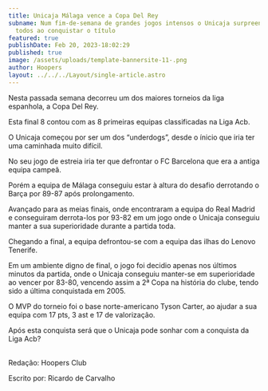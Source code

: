 ```yaml
---
title: Unicaja Málaga vence a Copa Del Rey
subname: Num fim-de-semana de grandes jogos intensos o Unicaja surpreende tudo e
  todos ao conquistar o título
featured: true
publishDate: Feb 20, 2023-18:02:29
published: true
image: /assets/uploads/template-bannersite-11-.png
author: Hoopers
layout: ../../../Layout/single-article.astro
---
```

<!--StartFragment-->

Nesta passada semana decorreu um dos maiores torneios da liga espanhola, a Copa Del Rey. 

Esta final 8 contou com as 8 primeiras equipas classificadas na Liga Acb.



O Unicaja começou por ser um dos “underdogs”, desde o ínicio que iria ter uma caminhada muito difícil.

No seu jogo de estreia iria ter que defrontar o FC Barcelona que era a antiga equipa campeã. 

Porém a equipa de Málaga conseguiu estar à altura do desafio derrotando o Barça por 89-87 após prolongamento.



Avançado para as meias finais, onde encontraram a equipa do Real Madrid e conseguiram derrota-los por 93-82 em um jogo onde o Unicaja conseguiu manter a sua superioridade durante a partida toda.



Chegando a final, a equipa defrontou-se com a equipa das ilhas do Lenovo Tenerife. 

Em um ambiente digno de final, o jogo foi decidio apenas nos últimos minutos da partida, onde o Unicaja conseguiu manter-se em superioridade ao vencer por 83-80, vencendo assim a 2ª Copa na história do clube, tendo sido a última conquistada em 2005.



O MVP do torneio foi o base norte-americano Tyson Carter, ao ajudar a sua equipa com 17 pts, 3 ast e 17 de valorização. 



Após esta conquista será que o Unicaja pode sonhar com a conquista da Liga Acb?

\
R﻿edação: Hoopers Club 

E﻿scrito por: Ricardo de Carvalho

<!--EndFragment-->